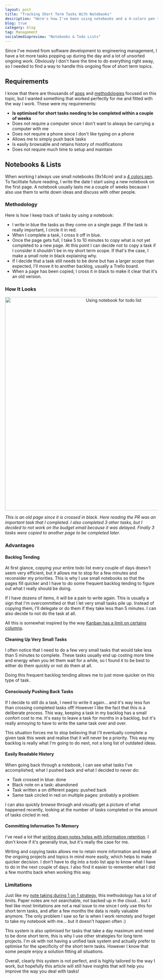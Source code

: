 ```yaml
---
layout: post
title: "Tracking Short Term Tasks With Notebooks"
description: "Here's how I've been using notebooks and a 4-colors pen to handle any small tasks coming my way."
blog: true
category: blog
tag: Management
socialmediapreview: "Notebooks & Todo Lists"
---
```


Since I've moved from software development to engineering management, I have a lot more tasks popping up during the day and a lot of unsorted ongoing work. Obviously I don't have the time to do everything right away, so I needed to find a way to handle this ongoing flow of short term topics.

## Requirements

I know that there are thousands of [apps][1] and [methodologies][2] focused on this topic, but I wanted something that worked perfectly for me and fitted with the way I work. These were my requirements:

- **Is optimised for short tasks needing to be completed within a couple of weeks**
- Does not require a computer since I don't want to always be carrying a computer with me
- Does not require a phone since I don't like typing on a phone
- Allows me to simply push back tasks
- Is easily browsable and retains history of modifications
- Does not require much time to setup and maintain

## Notebooks & Lists

When working I always use small notebooks (9x14cm) and a [4 colors pen][3]. To facilitate future reading, I write the date I start using a new notebook on the first page. A notebook usually lasts me a couple of weeks because I also use them to write down ideas and discuss with other people.

### Methodology

Here is how I keep track of tasks by using a notebook:

- I write in blue the tasks as they come on a single page. If the task is really important, I circle it in red.
- When I complete a task, I cross it off in blue.
- Once the page gets full, I take 5 to 10 minutes to copy what is not yet completed to a new page. At this point I can decide not to copy a task if I consider it shouldn't be in my short term scope. If that's the case, I make a small note in black explaining why.
- If I decide that a task still needs to be done but has a larger scope than expected, I'll move it to another backlog, usually a Trello board.
- When a page has been copied, I cross it in black to make it clear that it's an old version.

### How It Looks

<div class="image-wrapper" style="text-align: center"><img src="/assets/blog/note_todo.jpg" alt="Using notebook for todo list" style="padding: 0px; width: 700px;"/></div>

_This is an old page since it is crossed in black. Here reading the PR was an important task that I completed. I also completed 3 other tasks, but I decided to not work on the budget email because it was delayed. Finally 3 tasks were copied to another page to be completed later._

### Advantages

#### Backlog Tending

At first glance, copying your entire todo list every couple of days doesn't seem very efficient, but it allows me to stop for a few minutes and reconsider my priorities.  This is why I use small notebooks so that the pages fill quicker and I have to do some frequent backlog tending to figure out what I really should be doing.

If I have dozens of items, it will be a pain to write again. This is usually a sign that I'm overcommitted or that I let very small tasks pile up. Instead of copying them, I'll delegate or do them if they take less than 5 minutes. I can also decide to not do the task at all.

All this is somewhat inspired by the way [Kanban has a limit on certains columns][4].

#### Cleaning Up Very Small Tasks

I often notice that I need to do a few very small tasks that would take less than 5 minutes to complete. These tasks usually end up costing more time and energy when you let them wait for a while, so I found it to be best to either do them quickly or not do them at all.

Doing this frequent backlog tending allows me to just move quicker on this type of task.

#### Consciously Pushing Back Tasks

If I decide to still do a task, I need to write it again... and it's way less fun than crossing completed tasks off! However I like the fact that this is a deliberate process. This way, keeping a task in my backlog has a small confort cost to me. It's easy to leave a task for months in a backlog, but it's really annoying to have to write the same task over and over.

This situation forces me to stop believing that I'll eventually complete a given task this week and realise that it will never be a priority. This way my backlog is really what I'm going to do next, not a long list of outdated ideas.

#### Easily Readable History

When going back through a notebook, I can see what tasks I've accomplished, what I pushed back and what I decided to never do:

- Task crossed in blue: done
- Black note on a task: abandoned
- Task written a on different pages: pushed back
- Same task circled in red on multiple pages: probably a problem

I can also quickly browse through and visually get a picture of what happened recently, looking at the number of tasks completed or the amount of tasks circled in red.

#### Committing Information To Memory

I've read a lot that [writing down notes helps with information retention][5]. I don't know if it's generally true, but it's really the case for me.

Writing and copying tasks allows me to retain more information and keep all the ongoing projects and topics in mind more easily, which helps to make quicker decision. I don't have to dig into a todo list app to know what I have to do in the next couple of days. I also find it easier to remember what I did a few months back when working this way.

### Limitations

Just like my [note taking during 1 on 1 strategy][6], this methodology has a lot of limits. Paper notes are not searchable, not backed up in the cloud... but I feel like most limitations are not a real issue to me since I only use this for short term tasks, and after a few months the data is really valuable anymore. The only problem I saw so far is when I work remotely and forget to take my notebook with me... but it doesn't happen often :)

This system is also optimised for tasks that take a day maximum and need to be done short term, this is why I use other strategies for long term projects. I'm ok with not having a unified task system and actually prefer to optimise for the specificity of the short term tasks. However I know that some people enjoy a solution fitting all situations.

Overall, clearly this system is not perfect, and is highly tailored to the way I work, but hopefully this article will still have insights that will help you improve the way you deal with tasks!

[1]:	https://evernote.com/
[2]:	https://en.wikipedia.org/wiki/Getting_Things_Done
[3]:	http://amzn.to/2y2NXeg
[4]:	https://www.atlassian.com/agile/kanban/wip-limits
[5]:	http://www.npr.org/2016/04/17/474525392/attention-students-put-your-laptops-away
[6]:	/blog/2017/10/09/paper-note-taking-meetings/
